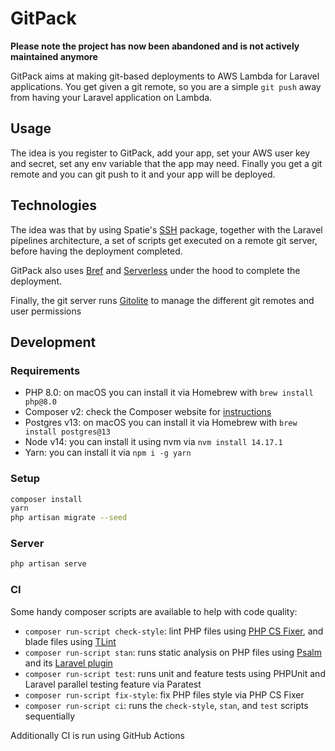 # GitPack

**Please note the project has now been abandoned and is not actively maintained anymore**

GitPack aims at making git-based deployments to AWS Lambda for Laravel applications. You get given a git remote, so you are a simple `git push` away from having your Laravel application on Lambda.

## Usage

The idea is you register to GitPack, add your app, set your AWS user key and secret, set any env variable that the app may need. Finally you get a git remote and you can git push to it and your app will be deployed.

## Technologies

The idea was that by using Spatie's [SSH](https://github.com/spatie/ssh) package, together with the Laravel pipelines architecture, a set of scripts get executed on a remote git server, before having the deployment completed.

GitPack also uses [Bref](https://bref.sh/) and [Serverless](https://www.serverless.com/) under the hood to complete the deployment.

Finally, the git server runs [Gitolite](https://github.com/sitaramc/gitolite) to manage the different git remotes and user permissions

## Development

### Requirements

- PHP 8.0: on macOS you can install it via Homebrew with `brew install php@8.0`
- Composer v2: check the Composer website for [instructions](https://getcomposer.org/download/)
- Postgres v13: on macOS you can install it via Homebrew with `brew install postgres@13`
- Node v14: you can install it using nvm via `nvm install 14.17.1`
- Yarn: you can install it via `npm i -g yarn`

### Setup

```bash
composer install
yarn
php artisan migrate --seed
```

### Server

```bash
php artisan serve
```

### CI

Some handy composer scripts are available to help with code quality:

- `composer run-script check-style`: lint PHP files using [PHP CS Fixer](https://github.com/FriendsOfPHP/PHP-CS-Fixer), and blade files using [TLint](https://github.com/tighten/tlint)
- `composer run-script stan`: runs static analysis on PHP files using [Psalm](https://github.com/vimeo/psalm/) and its [Laravel plugin](https://github.com/psalm/psalm-plugin-laravel)
- `composer run-script test`: runs unit and feature tests using PHPUnit and Laravel parallel testing feature via Paratest
- `composer run-script fix-style`: fix PHP files style via PHP CS Fixer
- `composer run-script ci`: runs the `check-style`, `stan`, and `test` scripts sequentially

Additionally CI is run using GitHub Actions
